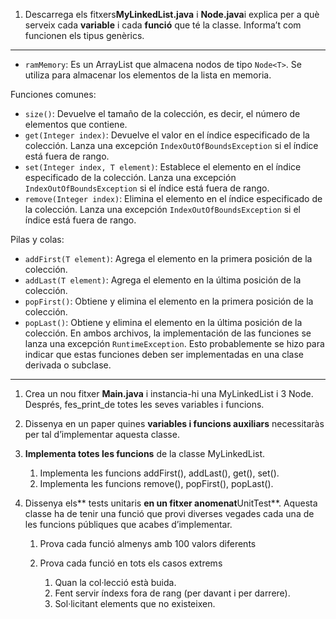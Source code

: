 1. Descarrega els fitxers**MyLinkedList.java** i **Node.java**i explica per a què serveix cada **variable** i cada **funció** que té la classe. Informa’t com funcionen els tipus genèrics.

---

- `ramMemory`: Es un ArrayList que almacena nodos de tipo `Node<T>`. Se utiliza para almacenar los elementos de la lista en memoria.

Funciones comunes:

- `size()`: Devuelve el tamaño de la colección, es decir, el número de elementos que contiene.
- `get(Integer index)`: Devuelve el valor en el índice especificado de la colección. Lanza una excepción `IndexOutOfBoundsException` si el índice está fuera de rango.
- `set(Integer index, T element)`: Establece el elemento en el índice especificado de la colección. Lanza una excepción `IndexOutOfBoundsException` si el índice está fuera de rango.
- `remove(Integer index)`: Elimina el elemento en el índice especificado de la colección. Lanza una excepción `IndexOutOfBoundsException` si el índice está fuera de rango.

Pilas y colas:

- `addFirst(T element)`: Agrega el elemento en la primera posición de la colección.
- `addLast(T element)`: Agrega el elemento en la última posición de la colección.
- `popFirst()`: Obtiene y elimina el elemento en la primera posición de la colección.
- `popLast()`: Obtiene y elimina el elemento en la última posición de la colección.
  En ambos archivos, la implementación de las funciones se lanza una excepción `RuntimeException`. Esto probablemente se hizo para indicar que estas funciones deben ser implementadas en una clase derivada o subclase.

---

1. Crea un nou fitxer **Main.java** i instancia-hi una MyLinkedList i 3 Node. Després, fes_print_de totes les seves variables i funcions.

2. Dissenya en un paper quines **variables i funcions auxiliars** necessitaràs per tal d’implementar aquesta classe.

3. **Implementa totes les funcions** de la classe MyLinkedList.

   1. Implementa les funcions addFirst(), addLast(), get(), set().
   2. Implementa les funcions remove(), popFirst(), popLast().

4. Dissenya els** tests unitaris **en un fitxer anomenat**UnitTest**. Aquesta classe ha de tenir una funció que provi diverses vegades cada una de les funcions públiques que acabes d’implementar.

   1. Prova cada funció almenys amb 100 valors diferents

   2. Prova cada funció en tots els casos extrems

      1. Quan la col·lecció està buida.
      2. Fent servir índexs fora de rang (per davant i per darrere).
      3. Sol·licitant elements que no existeixen.
